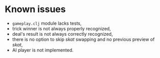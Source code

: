 Known issues
===

 * `gameplay.clj` module lacks tests,
 * trick winner is not always properly recognized,
 * deal's result is not always correctly recognized,
 * there is no option to skip *skat* swapping and no previous preview of *skat*,
 * AI player is not implemented.
